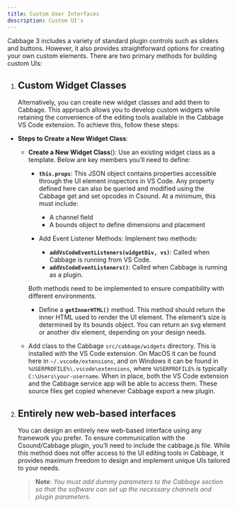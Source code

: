 ```yaml
---
title: Custom User Interfaces
description: Custom UI's
---
```


Cabbage 3 includes a variety of standard plugin controls such as sliders and buttons. However, it also provides straightforward options for creating your own custom elements. There are two primary methods for building custom UIs:

1. ## **Custom Widget Classes**

    Alternatively, you can create new widget classes and add them to Cabbage. This approach allows you to develop custom widgets while retaining the convenience of the editing tools available in the Cabbage VS Code extension. To achieve this, follow these steps:

* **Steps to Create a New Widget Class**:

    * **Create a New Widget Class**(): Use an existing widget class as a template. Below are key members you’ll need to define: 
        * **`this.props`**:
            This JSON object contains properties accessible through the UI element inspectors in VS Code. Any property defined here can also be queried and modified using the Cabbage get and set opcodes in Csound. At a minimum, this must include:
            * A channel field
            * A bounds object to define dimensions and placement

        * Add Event Listener Methods:
            Implement two methods:

            * **`addVsCodeEventListeners(widgetDiv, vs)`**: Called when Cabbage is running from VS Code.
            * **`addVsCodeEventListeners()`**: Called when Cabbage is running as a plugin.

        Both methods need to be implemented to ensure compatibility with different environments.

        * Define a **`getInnerHTML()`** method. This method should return the inner HTML used to render the UI element. The element’s size is determined by its bounds object. You can return an svg element or another div element, depending on your design needs.

    * Add class to the Cabbage `src/cabbage/widgets` directory. This is installed with the VS Code extension. On MacOS it can be found here in `~/.vscode/extensions`, and on Windows it can be found in `%USERPROFILE%\.vscode\extensions`, where `%USERPROFILE%` is typically `C:\Users\your-username`. When in place, both the VS Code extension and the Cabbage service app will be able to access them. These source files get copied whenever Cabbage export a new plugin.  

2. ## **Entirely new web-based interfaces**

    You can design an entirely new web-based interface using any framework you prefer. To ensure communication with the Csound/Cabbage plugin, you’ll need to include the cabbage.js file. While this method does not offer access to the UI editing tools in Cabbage, it provides maximum freedom to design and implement unique UIs tailored to your needs.

    >**Note**: *You must add dummy parameters to the Cabbage section so that the software can set up the necessary channels and plugin parameters*.